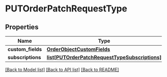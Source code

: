 # PUTOrderPatchRequestType

## Properties
Name | Type | Description | Notes
------------ | ------------- | ------------- | -------------
**custom_fields** | [**OrderObjectCustomFields**](OrderObjectCustomFields.md) |  | [optional] 
**subscriptions** | [**list[PUTOrderPatchRequestTypeSubscriptions]**](PUTOrderPatchRequestTypeSubscriptions.md) |  | [optional] 

[[Back to Model list]](../README.md#documentation-for-models) [[Back to API list]](../README.md#documentation-for-api-endpoints) [[Back to README]](../README.md)


